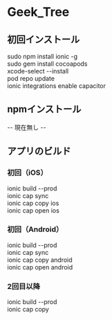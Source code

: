 # Geek_Tree

## 初回インストール
sudo npm install ionic -g \
sudo gem install cocoapods \
xcode-select --install \
pod repo update \
ionic integrations enable capacitor
## npmインストール
-- 現在無し --
## アプリのビルド
### 初回（iOS）
ionic build --prod \
ionic cap sync \
ionic cap copy ios \
ionic cap open ios
### 初回（Android）
ionic build --prod \
ionic cap sync \
ionic cap copy android \
ionic cap open android
### 2回目以降
ionic build --prod \
ionic cap copy
